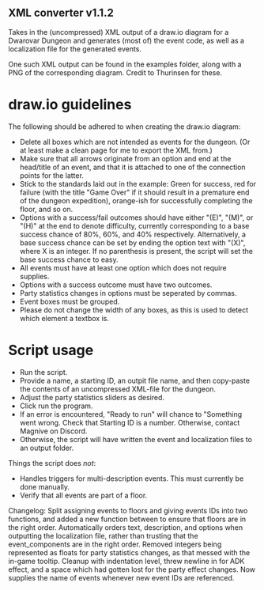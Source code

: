 ## XML converter v1.1.2
Takes in the (uncompressed) XML output of a draw.io diagram for a Dwarovar Dungeon and generates (most of) the event code, as well as a localization file for the generated events.

One such XML output can be found in the examples folder, along with a PNG of the corresponding diagram. Credit to Thurinsen for these.

# draw.io guidelines
The following should be adhered to when creating the draw.io diagram:
* Delete all boxes which are not intended as events for the dungeon. (Or at least make a clean page for me to export the XML from.)
* Make sure that all arrows originate from an option and end at the head/title of an event, and that it is attached to one of the connection points for the latter.
* Stick to the standards laid out in the example: Green for success, red for failure (with the title "Game Over" if it should result in a premature end of the dungeon expedition), orange-ish for successfully completing the floor, and so on.
* Options with a success/fail outcomes should have either "(E)", "(M)", or "(H)" at the end to denote difficulty, currently corresponding to a base success chance of 80%, 60%, and 40% respectively. Alternatively, a base success chance can be set by ending the option text with "(X)", where X is an integer. If no parenthesis is present, the script will set the base success chance to easy.
* All events must have at least one option which does not require supplies.
* Options with a success outcome must have two outcomes.
* Party statistics changes in options must be seperated by commas.
* Event boxes must be grouped.
* Please do not change the width of any boxes, as this is used to detect which element a textbox is.
# Script usage
* Run the script.
* Provide a name, a starting ID, an outpit file name, and then copy-paste the contents of an uncompressed XML-file for the dungeon.
* Adjust the party statistics sliders as desired.
* Click run the program.
* If an error is encountered, "Ready to run" will chance to "Something went wrong. Check that Starting ID is a number. Otherwise, contact Magnive on Discord.
* Otherwise, the script will have written the event and localization files to an output folder.

Things the script does *not*:
* Handles triggers for multi-description events. This must currently be done manually.
* Verify that all events are part of a floor.


Changelog:
Split assigning events to floors and giving events IDs into two functions, and added a new function between to ensure that floors are in the right order.
Automatically orders text, description, and options when outputting the localization file, rather than trusting that the event_components are in the right order.
Removed integers being represented as floats for party statistics changes, as that messed with the in-game tooltip.
Cleanup with indentation level, threw newline in for ADK effect, and a space which had gotten lost for the party effect changes.
Now supplies the name of events whenever new event IDs are referenced.